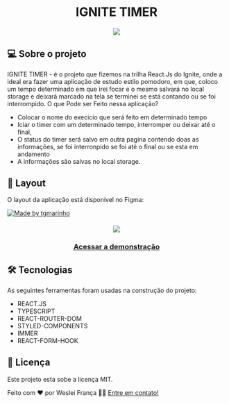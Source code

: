 <h1 align="center">
    IGNITE TIMER
</h1>

<h4 align="center"> 
	 <img src="https://imgbly.com/ib/5vfL2AgG2z.png" />
</h4>

## 💻 Sobre o projeto

IGNITE TIMER - é o projeto que fizemos na trilha React.Js do Ignite, onde a ideal era fazer uma aplicação de estudo estilo pomodoro, em que, coloco um tempo determinado em que irei focar e o mesmo salvará no local storage e deixará marcado na tela se terminei se está contando ou se foi interrompido.
O que Pode ser Feito nessa aplicação?
- Colocar o nome do execicio que será feito em determinado tempo
- Iciar o timer com um determinado tempo, interromper ou deixar até o final,
- O status do timer será salvo em outra pagina contendo doas as informações, se foi interronpido se foi até o final ou se esta em andamento
- A informações são salvas no local storage.


## 🎨 Layout

O layout da aplicação está disponível no Figma:

<a href="https://www.figma.com/file/SJbcOfJdfKYQz1u4H5YbWp/Ignite-Timer-(Community)?t=t7SsZmIeGWKf7Mlz-0">
  <img alt="Made by tgmarinho" src="https://img.shields.io/badge/Acessar%20Layout%20-Figma-%2304D361">
</a>

<h4 align="center"> 
	 <img src="https://media.giphy.com/media/v1.Y2lkPTc5MGI3NjExNzAwMjBmOWVmMzUwNzZhZDdhZGFhNDJhOTkxZWY0M2RmMTI4NTJlYyZjdD1n/eGEhyk0sUxBLLpuCdz/giphy.gif" />
</h4>

<h3 align="center">
    <a href="https://ignite-timer-729f.vercel.app/">Acessar a demonstração</a>
<h3 >

## 🛠 Tecnologias

As seguintes ferramentas foram usadas na construção do projeto:

- REACT.JS
- TYPESCRIPT
- REACT-ROUTER-DOM
- STYLED-COMPONENTS
- IMMER
- REACT-FORM-HOOK

## 📝 Licença

Este projeto esta sobe a licença MIT.

Feito com ❤️ por Weslei França 👋🏽 [Entre em contato!](https://www.linkedin.com/in/wesleifranca/)
